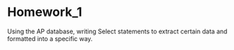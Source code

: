 # Homework_1
Using the AP database, writing Select statements to extract certain data and formatted into a specific way.
